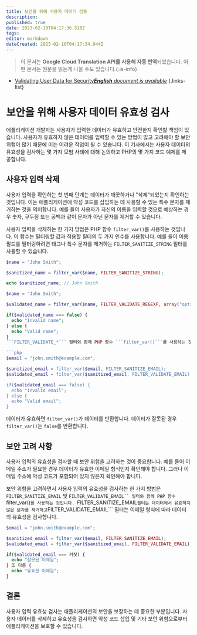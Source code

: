 ```yaml
---
title: 보안을 위해 사용자 데이터 검증
description: 
published: true
date: 2023-02-10T04:17:36.510Z
tags: 
editor: markdown
dateCreated: 2023-02-10T04:17:34.944Z
---
```


> 이 문서는 **Google Cloud Translation API를 사용해 자동 번역**되었습니다.
어떤 문서는 원문을 읽는게 나을 수도 있습니다.{.is-info}



- [Validating User Data for Security***English** document is available*](/en/Knowledge-base/Backend/validating-user-data-for-security)
{.links-list}


# 보안을 위해 사용자 데이터 유효성 검사

애플리케이션 개발자는 사용자가 입력한 데이터가 유효하고 안전한지 확인할 책임이 있습니다. 사용자가 유효하지 않은 데이터를 입력할 수 있는 방법이 많고 고려해야 할 보안 위험이 많기 때문에 이는 어려운 작업이 될 수 있습니다. 이 기사에서는 사용자 데이터의 유효성을 검사하는 몇 가지 모범 사례에 대해 논의하고 PHP의 몇 가지 코드 예제를 제공합니다.

## 사용자 입력 삭제

사용자 입력을 확인하는 첫 번째 단계는 데이터가 깨끗하거나 "삭제"되었는지 확인하는 것입니다. 이는 애플리케이션에 악성 코드를 삽입하는 데 사용할 수 있는 특수 문자를 제거하는 것을 의미합니다. 예를 들어 사용자가 자신의 이름을 입력할 것으로 예상하는 경우 숫자, 구두점 또는 공백과 같이 문자가 아닌 문자를 제거할 수 있습니다.

사용자 입력을 삭제하는 한 가지 방법은 PHP 함수 ```filter_var()```를 사용하는 것입니다. 이 함수는 필터링할 값과 적용할 필터의 두 가지 인수를 사용합니다. 예를 들어 이름 필드를 필터링하려면 태그나 특수 문자를 제거하는 ```FILTER_SANITIZE_STRING``` 필터를 사용할 수 있습니다.

```php
$name = "John Smith";

$sanitized_name = filter_var($name, FILTER_SANITIZE_STRING);

echo $sanitized_name; // John Smith
```

```php
$name = "John Smith";

$validated_name = filter_var($name, FILTER_VALIDATE_REGEXP, array("options"=>array("regexp"=>"/^[a-zA-Z]+$/")));

if($validated_name === false) {
  echo "Invalid name";
} else {
  echo "Valid name";
}
```FILTER_VALIDATE_*``` 필터와 함께 PHP 함수 ```filter_var()```를 사용하는 것입니다. 이러한 필터는 지정된 형식에 따라 데이터의 유효성을 검사합니다. 예를 들어 이름 필드의 유효성을 검사하려면 알파벳 문자만 허용하는 정규식과 함께 ```FILTER_VALIDATE_REGEXP``` 필터를 사용할 수 있습니다.

```php
$email = "john.smith@example.com";

$sanitized_email = filter_var($email, FILTER_SANITIZE_EMAIL);
$validated_email = filter_var($sanitized_email, FILTER_VALIDATE_EMAIL);

if($validated_email === false) {
  echo "Invalid email";
} else {
  echo "Valid email";
}
```

데이터가 유효하면 ```filter_var()```가 데이터를 반환합니다. 데이터가 잘못된 경우 ```filter_var()```는 ```false```를 반환합니다.

## 보안 고려 사항

사용자 입력의 유효성을 검사할 때 보안 위험을 고려하는 것이 중요합니다. 예를 들어 이메일 주소가 필요한 경우 데이터가 유효한 이메일 형식인지 확인해야 합니다. 그러나 이메일 주소에 악성 코드가 포함되어 있지 않은지 확인해야 합니다.

보안 위험을 고려하면서 사용자 입력의 유효성을 검사하는 한 가지 방법은 ```FILTER_SANITIZE_EMAIL``` 및 ```FILTER_VALIDATE_EMAIL`` 필터와 함께 PHP 함수 ```filter_var()```를 사용하는 것입니다. ```FILTER_SANITIZE_EMAIL``` 필터는 데이터에서 유효하지 않은 문자를 제거하고 ```FILTER_VALIDATE_EMAIL``` 필터는 이메일 형식에 따라 데이터의 유효성을 검사합니다.

```php
$email = "john.smith@example.com";

$sanitized_email = filter_var($email, FILTER_SANITIZE_EMAIL);
$validated_email = filter_var($sanitized_email, FILTER_VALIDATE_EMAIL);

if($validated_email === 거짓) {
  echo "잘못된 이메일";
} 또 다른 {
  echo "유효한 이메일";
}
```

## 결론

사용자 입력 유효성 검사는 애플리케이션의 보안을 보장하는 데 중요한 부분입니다. 사용자 데이터를 삭제하고 유효성을 검사하면 악성 코드 삽입 및 기타 보안 위험으로부터 애플리케이션을 보호할 수 있습니다.
